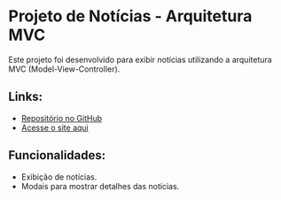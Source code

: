 # Projeto de Notícias - Arquitetura MVC

Este projeto foi desenvolvido para exibir notícias utilizando a arquitetura MVC (Model-View-Controller).

## Links:

- [Repositório no GitHub](https://github.com/leticia-lemos/SW/tree/main/arquitetura-MVC/game-news)
- [Acesse o site aqui]()

## Funcionalidades:

- Exibição de notícias.
- Modais para mostrar detalhes das notícias.